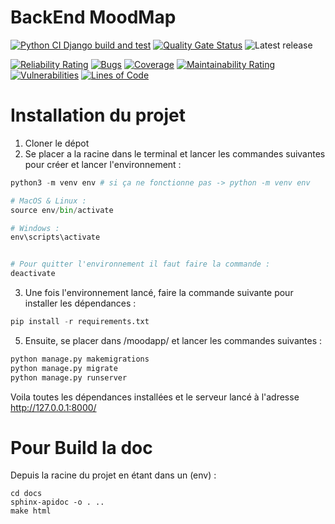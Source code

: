 # BackEnd MoodMap

[![Python CI Django build and test](https://github.com/Neptune-MIAGE/BackEnd-v2/actions/workflows/django.yml/badge.svg?branch=main)](https://github.com/Neptune-MIAGE/BackEnd-v2/actions/workflows/django.yml) [![Quality Gate Status](https://sonarcloud.io/api/project_badges/measure?project=Neptune-MIAGE_BackEnd-v2&metric=alert_status)](https://sonarcloud.io/summary/new_code?id=Neptune-MIAGE_BackEnd-v2)
![Latest release](https://img.shields.io/github/v/release/Neptune-MIAGE/BackEnd-v2)

[![Reliability Rating](https://sonarcloud.io/api/project_badges/measure?project=Neptune-MIAGE_BackEnd-v2&metric=reliability_rating)](https://sonarcloud.io/summary/new_code?id=Neptune-MIAGE_BackEnd-v2) [![Bugs](https://sonarcloud.io/api/project_badges/measure?project=Neptune-MIAGE_BackEnd-v2&metric=bugs)](https://sonarcloud.io/summary/new_code?id=Neptune-MIAGE_BackEnd-v2) [![Coverage](https://sonarcloud.io/api/project_badges/measure?project=Neptune-MIAGE_BackEnd-v2&metric=coverage)](https://sonarcloud.io/summary/new_code?id=Neptune-MIAGE_BackEnd-v2) [![Maintainability Rating](https://sonarcloud.io/api/project_badges/measure?project=Neptune-MIAGE_BackEnd-v2&metric=sqale_rating)](https://sonarcloud.io/summary/new_code?id=Neptune-MIAGE_BackEnd-v2) [![Vulnerabilities](https://sonarcloud.io/api/project_badges/measure?project=Neptune-MIAGE_BackEnd-v2&metric=vulnerabilities)](https://sonarcloud.io/summary/new_code?id=Neptune-MIAGE_BackEnd-v2) [![Lines of Code](https://sonarcloud.io/api/project_badges/measure?project=Neptune-MIAGE_BackEnd-v2&metric=ncloc)](https://sonarcloud.io/summary/new_code?id=Neptune-MIAGE_BackEnd-v2)


# Installation du projet

1. Cloner le dépot
2. Se placer a la racine dans le terminal et lancer les commandes suivantes pour créer et lancer l'environnement :
```python
python3 -m venv env # si ça ne fonctionne pas -> python -m venv env

# MacOS & Linux :
source env/bin/activate

# Windows :
env\scripts\activate


# Pour quitter l'environnement il faut faire la commande :
deactivate
```
3. Une fois l'environnement lancé, faire la commande suivante pour installer les dépendances :
```python
pip install -r requirements.txt
```
5. Ensuite, se placer dans /moodapp/ et lancer les commandes suivantes :
```python
python manage.py makemigrations
python manage.py migrate
python manage.py runserver
```

Voila toutes les dépendances installées et le serveur lancé à l'adresse http://127.0.0.1:8000/

# Pour Build la doc

Depuis la racine du projet en étant dans un (env) :
```
cd docs
sphinx-apidoc -o . ..
make html
```
